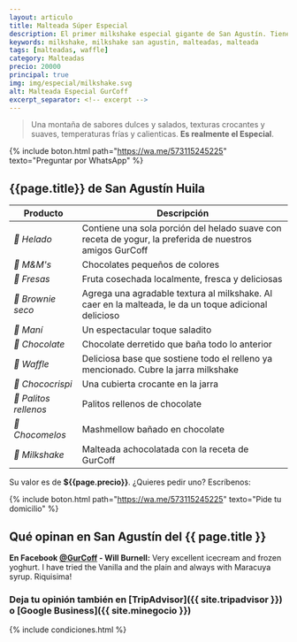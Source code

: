 ```yaml
---
layout: articulo
title: Malteada Súper Especial
description: El primer milkshake especial gigante de San Agustín. Tiene malteada achocolatada, waffle, fresas, maní, chocolates y helado.
keywords: milkshake, milkshake san agustin, malteadas, malteada
tags: [malteadas, waffle]
category: Malteadas
precio: 20000
principal: true
img: img/especial/milkshake.svg
alt: Malteada Especial GurCoff
excerpt_separator: <!-- excerpt -->
---
```

>Una montaña de sabores dulces y salados, texturas crocantes y suaves, temperaturas frías y calienticas. **Es realmente el Especial**.
<!-- excerpt -->

{% include boton.html path="https://wa.me/573115245225" texto="Preguntar por WhatsApp" %}

## {{page.title}} de San Agustín Huila

| Producto | Descripción |
| ----------- | ------ |
| *🍦 Helado* | Contiene una sola porción del helado suave con receta de yogur, la preferida de nuestros amigos GurCoff |
| *🍬 M&M's* | Chocolates pequeños de colores |
| *🍓 Fresas* | Fruta cosechada localmente, fresca y deliciosas |
| *🥮 Brownie seco* | Agrega una agradable textura al milkshake. Al caer en la malteada, le da un toque adicional delicioso |
| *🥜 Maní* | Un espectacular toque saladito |
| *🍫 Chocolate* | Chocolate derretido que baña todo lo anterior |
| *🥞 Waffle* | Deliciosa base que sostiene todo el relleno ya mencionado. Cubre la jarra milkshake |
| *🍫 Chococrispi* | Una cubierta crocante en la jarra |
| *🥖 Palitos rellenos* | Palitos rellenos de chocolate |
| *🍫 Chocomelos* | Mashmellow bañado en chocolate |
| *🥤 Milkshake* | Malteada achocolatada con la receta de GurCoff |

Su valor es de **${{page.precio}}**. ¿Quieres pedir uno? Escríbenos:

{% include boton.html path="https://wa.me/573115245225" texto="Pide tu domicilio" %}

## Qué opinan en San Agustín del {{ page.title }}

**En Facebook [@GurCoff]({{site.facebook}}) - Will Burnell:** Very excellent icecream and frozen yoghurt. I have tried the Vanilla and the plain and always with Maracuya syrup. Riquisima!

### Deja tu opinión también en [TripAdvisor]({{ site.tripadvisor }}) o [Google Business]({{ site.minegocio }})

{% include condiciones.html %}
